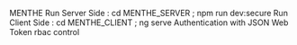 MENTHE
 Run Server Side : cd MENTHE_SERVER ; npm run dev:secure
 Run Client Side : cd MENTHE_CLIENT ; ng serve
 Authentication with JSON Web Token
 rbac control
 